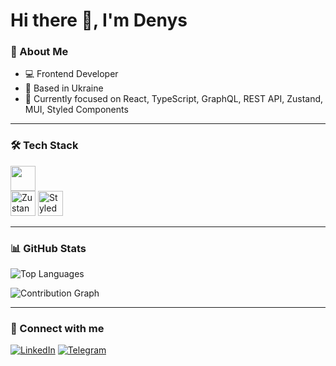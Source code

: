 # Hi there 👋, I'm Denys

### 🚀 About Me
- 💻 Frontend  Developer
- 📍 Based in Ukraine
- 🌱 Currently focused on React, TypeScript, GraphQL, REST API, Zustand, MUI, Styled Components

---

### 🛠 Tech Stack
<p>
  <img src="https://skillicons.dev/icons?i=html,css,js,ts,react,nextjs,graphql,redux,mui,figma,git" style="height:40px; min-height:40px;"/>
  <br/>
  <img src="https://img.shields.io/badge/Zustand-181717?style=flat&logo=react&logoColor=white" style="height:40px; min-height:40px;" alt="Zustand"/>
  <img src="https://img.shields.io/badge/Styled--Components-DB7093?style=flat&logo=styled-components&logoColor=white" style="height:40px; min-height:40px;" alt="Styled Components"/>
</p>

---

### 📊 GitHub Stats
![Top Languages](https://github-readme-stats.vercel.app/api/top-langs/?username=DenysKoliak11&layout=compact&theme=radical)

![Contribution Graph](https://github-readme-activity-graph.vercel.app/graph?username=DenysKoliak11&theme=radical)

---

### 🔗 Connect with me
[![LinkedIn](https://img.shields.io/badge/LinkedIn-blue?style=flat&logo=linkedin&logoColor=white)](https://www.linkedin.com/in/denys-koliak/)
[![Telegram](https://img.shields.io/badge/Telegram-2CA5E0?style=flat&logo=telegram&logoColor=white)](https://t.me/denys_koliak)

